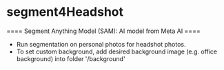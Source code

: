 # segment4Headshot
 ==== Segment Anything Model (SAM): AI model from Meta AI ====
- Run segmentation on personal photos for headshot photos.
- To set custom background, add desired background image (e.g. office background) into folder '/background'

